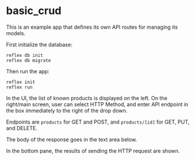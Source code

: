 # basic_crud

This is an example app that defines its own API routes for managing its models.

First initialize the database:

```
reflex db init
reflex db migrate
```

Then run the app:

```
reflex init
reflex run
```

In the UI, the list of known products is displayed on the left. On the right/main screen, user
can select HTTP Method, and enter API endpoint in the box immediately to the right of the drop down.

Endpoints are `products` for GET and POST, and `products/[id]` for GET, PUT, and DELETE.

The body of the response goes in the text area below.

In the bottom pane, the results of sending the HTTP request are shown.
